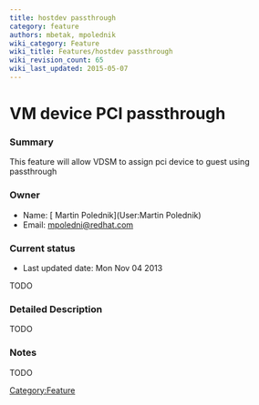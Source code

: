 ```yaml
---
title: hostdev passthrough
category: feature
authors: mbetak, mpolednik
wiki_category: Feature
wiki_title: Features/hostdev passthrough
wiki_revision_count: 65
wiki_last_updated: 2015-05-07
---
```


# VM device PCI passthrough

### Summary

This feature will allow VDSM to assign pci device to guest using passthrough

### Owner

*   Name: [ Martin Polednik](User:Martin Polednik)
*   Email: <mpoledni@redhat.com>

### Current status

*   Last updated date: Mon Nov 04 2013

TODO

### Detailed Description

TODO

### Notes

TODO

<Category:Feature>
